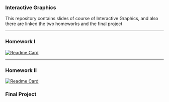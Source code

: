 ### Interactive Graphics
This repository contains slides of course of Interactive Graphics, and also there are linked the two homeworks and the final project

---

### Homework I

[![Readme Card](https://github-readme-stats.vercel.app/api/pin/?username=pancio-code&repo=Homework-I-Interactive-Graphics)](https://github.com/Pancio-code/https://github.com/Pancio-code/Homework-I-Interactive-Graphics)

---

### Homework II

[![Readme Card](https://github-readme-stats.vercel.app/api/pin/?username=pancio-code&repo=Homework-II-Interactive-Graphics)](https://github.com/Pancio-code/Homework-II-Interactive-Graphics)

### Final Project


